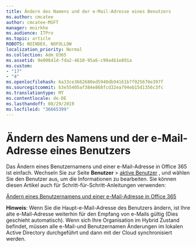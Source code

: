 ```yaml
---
title: Ändern des Namens und der e-Mail-Adresse eines Benutzers
ms.author: cmcatee
author: cmcatee-MSFT
manager: mnirkhe
ms.audience: ITPro
ms.topic: article
ROBOTS: NOINDEX, NOFOLLOW
localization_priority: Normal
ms.collection: Adm_O365
ms.assetid: 9e00841d-fda2-4610-95a6-c99a4b1e891a
ms.custom:
- "17"
- "4"
ms.openlocfilehash: 6a33ce3662680ed5940db94161b7f925670e397f
ms.sourcegitcommit: b3e55405af384e868fcd32ea794eb15d1356c3fc
ms.translationtype: MT
ms.contentlocale: de-DE
ms.lasthandoff: 08/29/2019
ms.locfileid: "36665399"
---
```

# <a name="change-a-users-name-and-email-address"></a>Ändern des Namens und der e-Mail-Adresse eines Benutzers

Das Ändern eines Benutzernamens und einer e-Mail-Adresse in Office 365 ist einfach. Wechseln Sie zur Seite **Benutzer** \> [aktive Benutzer](https://go.microsoft.com/fwlink/p/?linkid=834822) , und wählen Sie den Benutzer aus, um die Informationen zu bearbeiten. Sie können diesen Artikel auch für Schritt-für-Schritt-Anleitungen verwenden:
  
[Ändern eines Benutzernamens und einer e-Mail-Adresse in Office 365](https://docs.microsoft.com/office365/admin/add-users/change-a-user-name-and-email-address)
  
 **Hinweis**: Wenn Sie die Haupt-e-Mail-Adresse des Benutzers ändern, ist Ihre alte e-Mail-Adresse weiterhin für den Empfang von e-Mails gültig (Dies geschieht automatisch). Wenn sich Ihre Organisation im Hybrid Zustand befindet, müssen alle e-Mail-und Benutzernamen Änderungen im lokalen Active Directory durchgeführt und dann mit der Cloud synchronisiert werden.